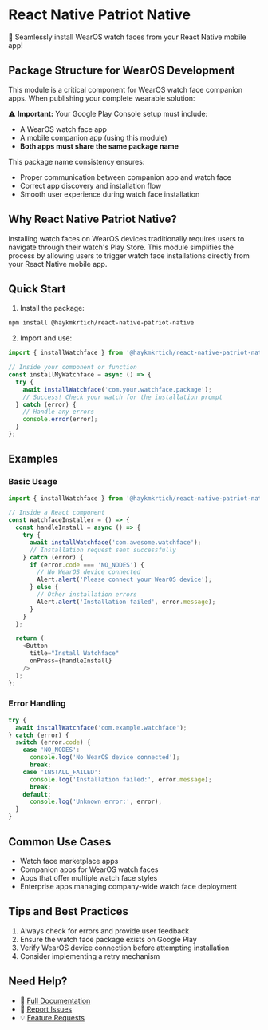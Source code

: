 # React Native Patriot Native

🎯 Seamlessly install WearOS watch faces from your React Native mobile app!

## Package Structure for WearOS Development

This module is a critical component for WearOS watch face companion apps. When publishing your complete wearable solution:

⚠️ **Important:** Your Google Play Console setup must include:
- A WearOS watch face app
- A mobile companion app (using this module)
- **Both apps must share the same package name**

This package name consistency ensures:
- Proper communication between companion app and watch face
- Correct app discovery and installation flow
- Smooth user experience during watch face installation

## Why React Native Patriot Native?

Installing watch faces on WearOS devices traditionally requires users to navigate through their watch's Play Store. This module simplifies the process by allowing users to trigger watch face installations directly from your React Native mobile app.

## Quick Start

1. Install the package:
```bash
npm install @haykmkrtich/react-native-patriot-native
```

2. Import and use:
```typescript
import { installWatchface } from '@haykmkrtich/react-native-patriot-native';

// Inside your component or function
const installMyWatchface = async () => {
  try {
    await installWatchface('com.your.watchface.package');
    // Success! Check your watch for the installation prompt
  } catch (error) {
    // Handle any errors
    console.error(error);
  }
};
```

## Examples

### Basic Usage
```typescript
import { installWatchface } from '@haykmkrtich/react-native-patriot-native';

// Inside a React component
const WatchfaceInstaller = () => {
  const handleInstall = async () => {
    try {
      await installWatchface('com.awesome.watchface');
      // Installation request sent successfully
    } catch (error) {
      if (error.code === 'NO_NODES') {
        // No WearOS device connected
        Alert.alert('Please connect your WearOS device');
      } else {
        // Other installation errors
        Alert.alert('Installation failed', error.message);
      }
    }
  };

  return (
    <Button 
      title="Install Watchface" 
      onPress={handleInstall} 
    />
  );
};
```

### Error Handling
```typescript
try {
  await installWatchface('com.example.watchface');
} catch (error) {
  switch (error.code) {
    case 'NO_NODES':
      console.log('No WearOS device connected');
      break;
    case 'INSTALL_FAILED':
      console.log('Installation failed:', error.message);
      break;
    default:
      console.log('Unknown error:', error);
  }
}
```

## Common Use Cases

- Watch face marketplace apps
- Companion apps for WearOS watch faces
- Apps that offer multiple watch face styles
- Enterprise apps managing company-wide watch face deployment

## Tips and Best Practices

1. Always check for errors and provide user feedback
2. Ensure the watch face package exists on Google Play
3. Verify WearOS device connection before attempting installation
4. Consider implementing a retry mechanism

## Need Help?

- 📖 [Full Documentation](https://github.com/HaykMkrtich/react-native-patriot-native)
- 🐛 [Report Issues](https://github.com/HaykMkrtich/react-native-patriot-native/issues)
- 💡 [Feature Requests](https://github.com/HaykMkrtich/react-native-patriot-native/issues)
